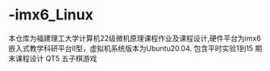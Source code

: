 # -imx6_Linux
本仓库为福建理工大学计算机22级微机原理课程作业及课程设计,硬件平台为imx6嵌入式教学科研平台II型，虚拟机系统版本为Ubuntu20.04.
包含平时实验1到15
期末课程设计 QT5 五子棋游戏

